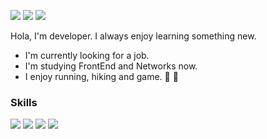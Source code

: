 <a><img src="https://img.shields.io/badge/Velog-20C997?style=flat-square&logo=Velog&logoColor=white"/></a> <a><img src="https://img.shields.io/badge/Gmail-EA4335?style=flat-square&logo=Gmail&logoColor=white"/></a> <a><img src="https://img.shields.io/badge/LinkedIn-0A66C2?style=flat-square&logo=LinkedIn&logoColor=white"/></a>

Hola, I'm developer. I always enjoy learning something new.

- I'm currently looking for a job.
- I'm studying FrontEnd and Networks now.
- I enjoy running, hiking and game. 🏃 🧗

### Skills
<a><img src="https://img.shields.io/badge/React-61DAFB?style=flat-square&logo=React&logoColor=white"/><a/> <a><img src="https://img.shields.io/badge/JavaScript-F7DF1E?style=flat-square&logo=JavaScript&logoColor=white"/></a> <a><img src="https://img.shields.io/badge/Sacc-CC6699?style=flat-square&logo=Sacc&logoColor=white"/><a/> <a><img src="https://img.shields.io/badge/Django-092E20?style=flat-square&logo=Django&logoColor=white"/></a>
